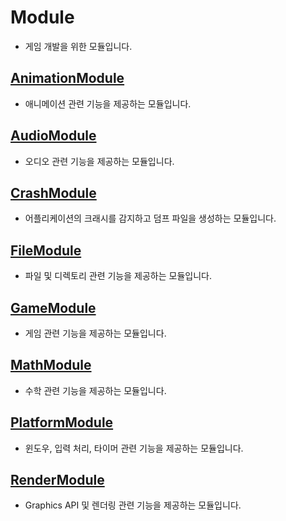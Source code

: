 # Module
- 게임 개발을 위한 모듈입니다.

## [AnimationModule](./AnimationModule/)
- 애니메이션 관련 기능을 제공하는 모듈입니다.

## [AudioModule](./AudioModule/)
- 오디오 관련 기능을 제공하는 모듈입니다.

## [CrashModule](./CrashModule/)
- 어플리케이션의 크래시를 감지하고 덤프 파일을 생성하는 모듈입니다.

## [FileModule](./FileModule/)
- 파일 및 디렉토리 관련 기능을 제공하는 모듈입니다.

## [GameModule](./GameModule/)
- 게임 관련 기능을 제공하는 모듈입니다.

## [MathModule](./MathModule/)
- 수학 관련 기능을 제공하는 모듈입니다.

## [PlatformModule](./PlatformModule/)
- 윈도우, 입력 처리, 타이머 관련 기능을 제공하는 모듈입니다.

## [RenderModule](./RenderModule/)
- Graphics API 및 렌더링 관련 기능을 제공하는 모듈입니다.